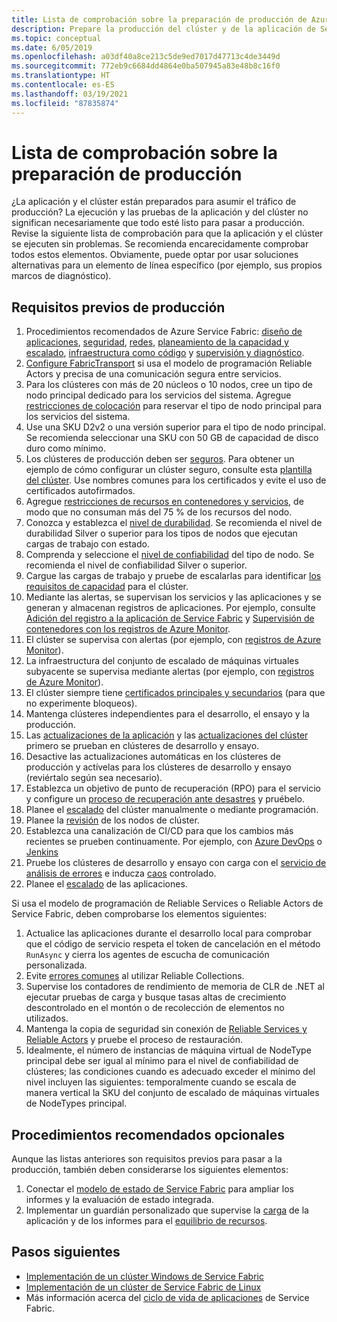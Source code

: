 ```yaml
---
title: Lista de comprobación sobre la preparación de producción de Azure Service Fabric
description: Prepare la producción del clúster y de la aplicación de Service Fabric mediante los procedimientos recomendados.
ms.topic: conceptual
ms.date: 6/05/2019
ms.openlocfilehash: a03df40a8ce213c5de9ed7017d47713c4de3449d
ms.sourcegitcommit: 772eb9c6684dd4864e0ba507945a83e48b8c16f0
ms.translationtype: HT
ms.contentlocale: es-ES
ms.lasthandoff: 03/19/2021
ms.locfileid: "87835874"
---
```

# <a name="production-readiness-checklist"></a>Lista de comprobación sobre la preparación de producción

¿La aplicación y el clúster están preparados para asumir el tráfico de producción? La ejecución y las pruebas de la aplicación y del clúster no significan necesariamente que todo esté listo para pasar a producción. Revise la siguiente lista de comprobación para que la aplicación y el clúster se ejecuten sin problemas. Se recomienda encarecidamente comprobar todos estos elementos. Obviamente, puede optar por usar soluciones alternativas para un elemento de línea específico (por ejemplo, sus propios marcos de diagnóstico).


## <a name="prerequisites-for-production"></a>Requisitos previos de producción
1. Procedimientos recomendados de Azure Service Fabric: [diseño de aplicaciones](./service-fabric-best-practices-applications.md), [seguridad](./service-fabric-best-practices-security.md), [redes](./service-fabric-best-practices-networking.md), [planeamiento de la capacidad y escalado](./service-fabric-best-practices-capacity-scaling.md), [infraestructura como código](./service-fabric-best-practices-infrastructure-as-code.md) y [supervisión y diagnóstico](./service-fabric-best-practices-monitoring.md). 
1. [Configure FabricTransport](./service-fabric-reliable-actors-fabrictransportsettings.md) si usa el modelo de programación Reliable Actors y precisa de una comunicación segura entre servicios.
1. Para los clústeres con más de 20 núcleos o 10 nodos, cree un tipo de nodo principal dedicado para los servicios del sistema. Agregue [restricciones de colocación](service-fabric-cluster-resource-manager-advanced-placement-rules-placement-policies.md) para reservar el tipo de nodo principal para los servicios del sistema.
1. Use una SKU D2v2 o una versión superior para el tipo de nodo principal. Se recomienda seleccionar una SKU con 50 GB de capacidad de disco duro como mínimo.
1. Los clústeres de producción deben ser [seguros](service-fabric-cluster-security.md). Para obtener un ejemplo de cómo configurar un clúster seguro, consulte esta [plantilla del clúster](https://github.com/Azure-Samples/service-fabric-cluster-templates/tree/master/7-VM-Windows-3-NodeTypes-Secure-NSG). Use nombres comunes para los certificados y evite el uso de certificados autofirmados.
1. Agregue [restricciones de recursos en contenedores y servicios](service-fabric-resource-governance.md), de modo que no consuman más del 75 % de los recursos del nodo. 
1. Conozca y establezca el [nivel de durabilidad](service-fabric-cluster-capacity.md#durability-characteristics-of-the-cluster). Se recomienda el nivel de durabilidad Silver o superior para los tipos de nodos que ejecutan cargas de trabajo con estado.
1. Comprenda y seleccione el [nivel de confiabilidad](service-fabric-cluster-capacity.md#reliability-characteristics-of-the-cluster) del tipo de nodo. Se recomienda el nivel de confiabilidad Silver o superior.
1. Cargue las cargas de trabajo y pruebe de escalarlas para identificar [los requisitos de capacidad](service-fabric-cluster-capacity.md) para el clúster. 
1. Mediante las alertas, se supervisan los servicios y las aplicaciones y se generan y almacenan registros de aplicaciones. Por ejemplo, consulte [Adición del registro a la aplicación de Service Fabric](service-fabric-how-to-diagnostics-log.md) y [Supervisión de contenedores con los registros de Azure Monitor](service-fabric-diagnostics-oms-containers.md).
1. El clúster se supervisa con alertas (por ejemplo, con [registros de Azure Monitor](service-fabric-diagnostics-event-analysis-oms.md)). 
1. La infraestructura del conjunto de escalado de máquinas virtuales subyacente se supervisa mediante alertas (por ejemplo, con [registros de Azure Monitor](service-fabric-diagnostics-oms-agent.md)).
1. El clúster siempre tiene [certificados principales y secundarios](service-fabric-cluster-security-update-certs-azure.md) (para que no experimente bloqueos).
1. Mantenga clústeres independientes para el desarrollo, el ensayo y la producción. 
1. Las [actualizaciones de la aplicación](service-fabric-application-upgrade.md) y las [actualizaciones del clúster](service-fabric-tutorial-upgrade-cluster.md) primero se prueban en clústeres de desarrollo y ensayo. 
1. Desactive las actualizaciones automáticas en los clústeres de producción y actívelas para los clústeres de desarrollo y ensayo (reviértalo según sea necesario). 
1. Establezca un objetivo de punto de recuperación (RPO) para el servicio y configure un [proceso de recuperación ante desastres](service-fabric-disaster-recovery.md) y pruébelo.
1. Planee el [escalado](service-fabric-cluster-scaling.md) del clúster manualmente o mediante programación.
1. Planee la [revisión](service-fabric-patch-orchestration-application.md) de los nodos de clúster. 
1. Establezca una canalización de CI/CD para que los cambios más recientes se prueben continuamente. Por ejemplo, con [Azure DevOps](service-fabric-tutorial-deploy-app-with-cicd-vsts.md) o [Jenkins](/azure/developer/jenkins/deploy-to-service-fabric-cluster)
1. Pruebe los clústeres de desarrollo y ensayo con carga con el [servicio de análisis de errores](service-fabric-testability-overview.md) e inducza [caos](service-fabric-controlled-chaos.md) controlado. 
1. Planee el [escalado](service-fabric-concepts-scalability.md) de las aplicaciones. 


Si usa el modelo de programación de Reliable Services o Reliable Actors de Service Fabric, deben comprobarse los elementos siguientes:
1. Actualice las aplicaciones durante el desarrollo local para comprobar que el código de servicio respeta el token de cancelación en el método `RunAsync` y cierra los agentes de escucha de comunicación personalizada.
1. Evite [errores comunes](service-fabric-work-with-reliable-collections.md) al utilizar Reliable Collections.
1. Supervise los contadores de rendimiento de memoria de CLR de .NET al ejecutar pruebas de carga y busque tasas altas de crecimiento descontrolado en el montón o de recolección de elementos no utilizados.
1. Mantenga la copia de seguridad sin conexión de [Reliable Services y Reliable Actors](service-fabric-reliable-services-backup-restore.md) y pruebe el proceso de restauración.
1. Idealmente, el número de instancias de máquina virtual de NodeType principal debe ser igual al mínimo para el nivel de confiabilidad de clústeres; las condiciones cuando es adecuado exceder el mínimo del nivel incluyen las siguientes: temporalmente cuando se escala de manera vertical la SKU del conjunto de escalado de máquinas virtuales de NodeTypes principal.

## <a name="optional-best-practices"></a>Procedimientos recomendados opcionales

Aunque las listas anteriores son requisitos previos para pasar a la producción, también deben considerarse los siguientes elementos:
1. Conectar el [modelo de estado de Service Fabric](service-fabric-health-introduction.md) para ampliar los informes y la evaluación de estado integrada.
1. Implementar un guardián personalizado que supervise la [carga](service-fabric-cluster-resource-manager-metrics.md) de la aplicación y de los informes para el [equilibrio de recursos](service-fabric-cluster-resource-manager-balancing.md). 


## <a name="next-steps"></a>Pasos siguientes
* [Implementación de un clúster Windows de Service Fabric](service-fabric-tutorial-create-vnet-and-windows-cluster.md)
* [Implementación de un clúster de Service Fabric de Linux](service-fabric-tutorial-create-vnet-and-linux-cluster.md)
* Más información acerca del [ciclo de vida de aplicaciones](service-fabric-application-lifecycle.md) de Service Fabric.